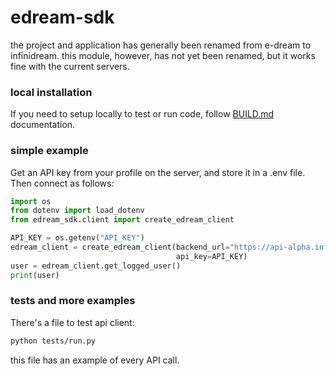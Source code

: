 # edream-sdk

the project and application has generally been renamed from e-dream to
infinidream.  this module, however, has not yet been renamed, but it
works fine with the current servers.

### local installation

If you need to setup locally to test or run code, follow
[BUILD.md](BUILD.md) documentation.

### simple example

Get an API key from your profile on the server, and store it in a .env
file.  Then connect as follows:

```python
import os
from dotenv import load_dotenv
from edream_sdk.client import create_edream_client

API_KEY = os.getenv("API_KEY")
edream_client = create_edream_client(backend_url="https://api-alpha.infinidream.ai/api/v1",
                                     api_key=API_KEY)
user = edream_client.get_logged_user()
print(user)
```

### tests and more examples

There's a file to test api client:

```bash
python tests/run.py
```

this file has an example of every API call.
